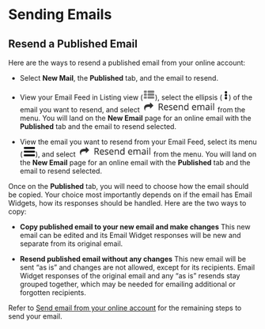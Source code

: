 # Sending Emails

<span id="gv-2members-5resend"></span>
## Resend a Published Email

Here are the ways to resend a published email from your online account:

* Select **New Mail**, the **Published** tab, and the email to resend.  

* View your Email Feed in Listing view (<img src="/docimages/listing-view-icon.png" height="22">), select the ellipsis (<img src="/docimages/ellipsis.png" height="22">) of the email you want to resend, and select <img src="/docimages/feed-menu-resend-email.png" height="22"> from the menu.  You will land on the **New Email** page for an online email with the **Published** tab and the email to resend selected.

* View the email you want to resend from your Email Feed, select its menu (<img src="/docimages/menu-icon.png" height="22">), and select <img src="/docimages/feed-menu-resend-email.png" height="22"> from the menu.  You will land on the **New Email** page for an online email with the **Published** tab and the email to resend selected.

Once on the **Published** tab, you will need to choose how the email should be copied.  Your choice most importantly depends on if the email has Email Widgets, how its responses should be handled.  Here are the two ways to copy:

* **Copy published email to your new email and make changes** This new email can be edited and its Email Widget responses will be new and separate from its original email.

* **Resend published email without any changes** This new email will be sent “as is” and changes are not allowed, except for its recipients.  Email Widget responses of the original email and any “as is” resends stay grouped together, which may be needed for emailing additional or forgotten recipients.

Refer to [Send email from your online account](/3-send/1-sendOnline.md?[LINK-QARGS-DOC]#gv-3send-1sendOnline) for the remaining steps to send your email.


